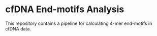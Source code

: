 # cfDNA End-motifs Analysis
This repository contains a pipeline for calculating 4-mer end-motifs in cfDNA data.
